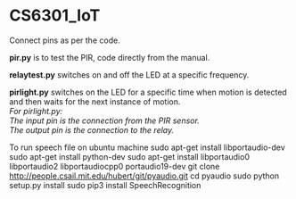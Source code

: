 # CS6301_IoT

Connect pins as per the code.


**pir.py** is to test the PIR, code directly from the manual.

**relaytest.py** switches on and off the LED at a specific frequency.

**pirlight.py** switches on the LED for a specific time when motion is detected and then waits for the next instance of motion.  
*For pirlight.py:  
The input pin is the connection from the PIR sensor.  
The output pin is the connection to the relay.*

To run speech file on ubuntu machine
sudo apt-get install libportaudio-dev
sudo apt-get install python-dev
sudo apt-get install libportaudio0 libportaudio2 libportaudiocpp0 portaudio19-dev
git clone http://people.csail.mit.edu/hubert/git/pyaudio.git
cd pyaudio
sudo python setup.py install
sudo pip3 install SpeechRecognition
